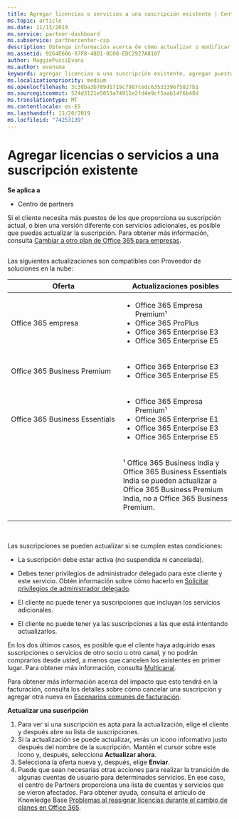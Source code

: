 ```yaml
---
title: Agregar licencias o servicios a una suscripción existente | Centro de partners
ms.topic: article
ms.date: 11/13/2019
ms.service: partner-dashboard
ms.subservice: partnercenter-csp
description: Obtenga información acerca de cómo actualizar o modificar la suscripción de un cliente, como agregar más licencias o puestos o pasar a otra versión con otros servicios.
ms.assetid: 9264E666-97F8-48D1-8C00-EDC2927A8107
author: MaggiePucciEvans
ms.author: evansma
keywords: agregar licencias a una suscripción existente, agregar puestos a una suscripción existente, modificar una suscripción, cambiar una suscripción, adquirir más licencias para un cliente
ms.localizationpriority: medium
ms.openlocfilehash: 3c38ba3b789d1719c7987cedc63533396f5827b1
ms.sourcegitcommit: 524d3121e5053a74911e2fd4e9cf5aab14f6b48d
ms.translationtype: MT
ms.contentlocale: es-ES
ms.lasthandoff: 11/20/2019
ms.locfileid: "74253139"
---
```

# <a name="add-licenses-or-services-to-an-existing-subscription"></a>Agregar licencias o servicios a una suscripción existente

**Se aplica a**

-  Centro de partners

Si el cliente necesita más puestos de los que proporciona su suscripción actual, o bien una versión diferente con servicios adicionales, es posible que puedas actualizar la suscripción. Para obtener más información, consulta [Cambiar a otro plan de Office 365 para empresas](https://go.microsoft.com/fwlink/p/?LinkId=723577).

## <a href="" id="upgradesubscription"></a>


Las siguientes actualizaciones son compatibles con Proveedor de soluciones en la nube:

<table>
<colgroup>
<col width="50%" />
<col width="50%" />
</colgroup>
<thead>
<tr class="header">
<th>Oferta</th>
<th>Actualizaciones posibles</th>
</tr>
</thead>
<tbody>
<tr class="odd">
<td>Office 365 empresa</td>
<td><ul>
<li>Office 365 Empresa Premium¹</li>
<li>Office 365 ProPlus</li>
<li>Office 365 Enterprise E3</li>
<li>Office 365 Enterprise E5</li>
</ul></td>
</tr>
<tr class="even">
<td>Office 365 Business Premium</td>
<td><ul>
<li>Office 365 Enterprise E3</li>
<li>Office 365 Enterprise E5</li>
</ul></td>
</tr>
<tr class="odd">
<td>Office 365 Business Essentials</td>
<td><ul>
<li>Office 365 Empresa Premium¹</li>
<li>Office 365 Enterprise E1</li>
<li>Office 365 Enterprise E3</li>
<li>Office 365 Enterprise E5</li>
</ul></td>
</tr>
<tr class="even">
<td></td>
<td><p>¹ Office 365 Business India y Office 365 Business Essentials India se pueden actualizar a Office 365 Business Premium India, no a Office 365 Business Premium.</p></td>
</tr>
</tbody>
</table>

 

Las suscripciones se pueden actualizar si se cumplen estas condiciones:

-   La suscripción debe estar activa (no suspendida ni cancelada).

-   Debes tener privilegios de administrador delegado para este cliente y este servicio. Obtén información sobre cómo hacerlo en [Solicitar privilegios de administrador delegado](request-a-relationship-with-a-customer.md).

-   El cliente no puede tener ya suscripciones que incluyan los servicios adicionales.

-   El cliente no puede tener ya las suscripciones a las que está intentando actualizarlos.

En los dos últimos casos, es posible que el cliente haya adquirido esas suscripciones o servicios de otro socio u otro canal, y no podrán comprarlos desde usted, a menos que cancelen los existentes en primer lugar. Para obtener más información, consulta [Multicanal](multichannel.md).

Para obtener más información acerca del impacto que esto tendrá en la facturación, consulta los detalles sobre cómo cancelar una suscripción y agregar otra nueva en [Escenarios comunes de facturación](common-billing-scenarios.md).

**Actualizar una suscripción**

1.  Para ver si una suscripción es apta para la actualización, elige el cliente y después abre su lista de suscripciones.
2.  Si la actualización se puede actualizar, verás un icono informativo justo después del nombre de la suscripción. Mantén el cursor sobre este icono y, después, selecciona **Actualizar ahora**.
3.  Selecciona la oferta nueva y, después, elige **Enviar**.
4.  Puede que sean necesarias otras acciones para realizar la transición de algunas cuentas de usuario para determinados servicios. En ese caso, el centro de Partners proporciona una lista de cuentas y servicios que se vieron afectados. Para obtener ayuda, consulta el artículo de Knowledge Base [Problemas al reasignar licencias durante el cambio de planes en Office 365](https://go.microsoft.com/fwlink/p/?LinkId=723576).

 

 



